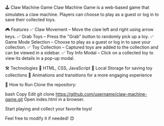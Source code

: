 🕹️ Claw Machine Game
Claw Machine Game is a web-based game that simulates a claw machine. Players can choose to play as a guest or log in to save their collected toys.

🎮 Features
✅ Claw Movement – Move the claw left and right using arrow keys.
✅ Grab Toys – Press the "Grab" button to randomly pick up a toy.
✅ Game Mode Selection – Choose to play as a guest or log in to save your collection.
✅ Toy Collection – Captured toys are added to the collection and can be viewed in a sidebar.
✅ Toy Info Modal – Click on a collected toy to view its details in a pop-up modal.

🛠️ Technologies
🔹 HTML, CSS, JavaScript
🔹 Local Storage for saving toy collections
🔹 Animations and transitions for a more engaging experience

🚀 How to Run
Clone the repository:

bash
Copy
Edit
git clone https://github.com/username/claw-machine-game.git
Open index.html in a browser.

Start playing and collect your favorite toys!

Feel free to modify it if needed! 😊
